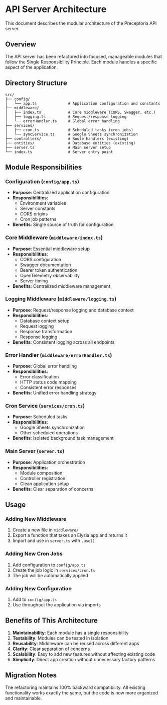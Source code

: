 # API Server Architecture

This document describes the modular architecture of the Preceptoria API server.

## Overview

The API server has been refactored into focused, manageable modules that follow the Single Responsibility Principle. Each module handles a specific aspect of the application.

## Directory Structure

```
src/
├── config/
│   └── app.ts              # Application configuration and constants
├── middleware/
│   ├── index.ts            # Core middleware (CORS, Swagger, etc.)
│   ├── logging.ts          # Request/response logging
│   └── errorHandler.ts     # Global error handling
├── services/
│   ├── cron.ts             # Scheduled tasks (cron jobs)
│   └── syncService.ts      # Google Sheets synchronization
├── controllers/            # Route handlers (existing)
├── entities/               # Database entities (existing)
├── server.ts               # Main server setup
└── index.ts                # Server entry point
```

## Module Responsibilities

### Configuration (`config/app.ts`)

- **Purpose**: Centralized application configuration
- **Responsibilities**:
  - Environment variables
  - Server constants
  - CORS origins
  - Cron job patterns
- **Benefits**: Single source of truth for configuration

### Core Middleware (`middleware/index.ts`)

- **Purpose**: Essential middleware setup
- **Responsibilities**:
  - CORS configuration
  - Swagger documentation
  - Bearer token authentication
  - OpenTelemetry observability
  - Server timing
- **Benefits**: Centralized middleware management

### Logging Middleware (`middleware/logging.ts`)

- **Purpose**: Request/response logging and database context
- **Responsibilities**:
  - Database context setup
  - Request logging
  - Response transformation
  - Response logging
- **Benefits**: Consistent logging across all endpoints

### Error Handler (`middleware/errorHandler.ts`)

- **Purpose**: Global error handling
- **Responsibilities**:
  - Error classification
  - HTTP status code mapping
  - Consistent error responses
- **Benefits**: Unified error handling strategy

### Cron Service (`services/cron.ts`)

- **Purpose**: Scheduled tasks
- **Responsibilities**:
  - Google Sheets synchronization
  - Other scheduled operations
- **Benefits**: Isolated background task management

### Main Server (`server.ts`)

- **Purpose**: Application orchestration
- **Responsibilities**:
  - Module composition
  - Controller registration
  - Clean application setup
- **Benefits**: Clear separation of concerns

## Usage

### Adding New Middleware

1. Create a new file in `middleware/`
2. Export a function that takes an Elysia app and returns it
3. Import and use in `server.ts` with `.use()`

### Adding New Cron Jobs

1. Add configuration to `config/app.ts`
2. Create the job logic in `services/cron.ts`
3. The job will be automatically applied

### Adding New Configuration

1. Add to `config/app.ts`
2. Use throughout the application via imports

## Benefits of This Architecture

1. **Maintainability**: Each module has a single responsibility
2. **Testability**: Modules can be tested in isolation
3. **Reusability**: Middleware can be reused across different apps
4. **Clarity**: Clear separation of concerns
5. **Scalability**: Easy to add new features without affecting existing code
6. **Simplicity**: Direct app creation without unnecessary factory patterns

## Migration Notes

The refactoring maintains 100% backward compatibility. All existing functionality works exactly the same, but the code is now more organized and maintainable.
